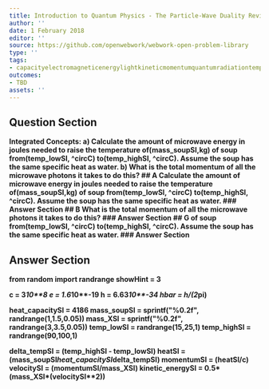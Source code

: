 ```yaml
---
title: Introduction to Quantum Physics - The Particle-Wave Duality Reviewed
author: ''
date: 1 February 2018
editor: ''
source: https://github.com/openwebwork/webwork-open-problem-library
type: ''
tags:
- capacityelectromagneticenergylightkineticmomentumquantumradiationtemperaturethermal
outcomes:
- TBD
assets: ''
---
```


## Question Section 

<b>
<b>Integrated Concepts:<b>
a) Calculate the amount of microwave energy in joules needed to raise the temperature of(mass_soupSI,kg) of soup from(temp_lowSI, ^circC) to(temp_highSI, ^circC). Assume the soup has the same specific heat as water.
b) What is the total momentum of all the microwave photons it takes to do this?
## A
Calculate the amount of microwave energy in joules needed to raise the temperature of(mass_soupSI,kg) of soup from(temp_lowSI, ^circC) to(temp_highSI, ^circC). Assume the soup has the same specific heat as water.
### Answer Section
## B
What is the total momentum of all the microwave photons it takes to do this?
### Answer Section
## G
of soup from(temp_lowSI, ^circC) to(temp_highSI, ^circC). Assume the soup has the same specific heat as water.
### Answer Section


## Answer Section

from random import randrange
showHint = 3

c = 3*10**8
e = 1.6*10**-19
h = 6.63*10**-34
hbar = h/(2*pi)

heat_capacitySI = 4186
mass_soupSI = sprintf("%0.2f", randrange(1,1.5,0.05))
mass_XSI = sprintf("%0.2f", randrange(3,3.5,0.05))
temp_lowSI = randrange(15,25,1)
temp_highSI = randrange(90,100,1)

delta_tempSI = (temp_highSI - temp_lowSI)
heatSI = (mass_soupSI*heat_capacitySI*delta_tempSI)
momentumSI = (heatSI/c)
velocitySI = (momentumSI/mass_XSI)
kinetic_energySI = 0.5*(mass_XSI*(velocitySI**2))